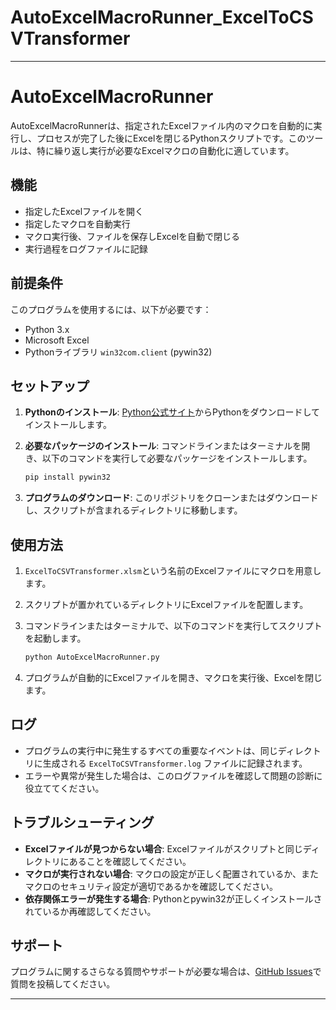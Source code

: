# AutoExcelMacroRunner_ExcelToCSVTransformer
 
---

# AutoExcelMacroRunner

AutoExcelMacroRunnerは、指定されたExcelファイル内のマクロを自動的に実行し、プロセスが完了した後にExcelを閉じるPythonスクリプトです。このツールは、特に繰り返し実行が必要なExcelマクロの自動化に適しています。

## 機能

- 指定したExcelファイルを開く
- 指定したマクロを自動実行
- マクロ実行後、ファイルを保存しExcelを自動で閉じる
- 実行過程をログファイルに記録

## 前提条件

このプログラムを使用するには、以下が必要です：

- Python 3.x
- Microsoft Excel
- Pythonライブラリ `win32com.client` (pywin32)

## セットアップ

1. **Pythonのインストール**: [Python公式サイト](https://www.python.org/downloads/)からPythonをダウンロードしてインストールします。

2. **必要なパッケージのインストール**: コマンドラインまたはターミナルを開き、以下のコマンドを実行して必要なパッケージをインストールします。

    ```bash
    pip install pywin32
    ```

3. **プログラムのダウンロード**: このリポジトリをクローンまたはダウンロードし、スクリプトが含まれるディレクトリに移動します。

## 使用方法

1. `ExcelToCSVTransformer.xlsm`という名前のExcelファイルにマクロを用意します。
2. スクリプトが置かれているディレクトリにExcelファイルを配置します。
3. コマンドラインまたはターミナルで、以下のコマンドを実行してスクリプトを起動します。

    ```bash
    python AutoExcelMacroRunner.py
    ```

4. プログラムが自動的にExcelファイルを開き、マクロを実行後、Excelを閉じます。

## ログ

- プログラムの実行中に発生するすべての重要なイベントは、同じディレクトリに生成される `ExcelToCSVTransformer.log` ファイルに記録されます。
- エラーや異常が発生した場合は、このログファイルを確認して問題の診断に役立ててください。

## トラブルシューティング

- **Excelファイルが見つからない場合**: Excelファイルがスクリプトと同じディレクトリにあることを確認してください。
- **マクロが実行されない場合**: マクロの設定が正しく配置されているか、またマクロのセキュリティ設定が適切であるかを確認してください。
- **依存関係エラーが発生する場合**: Pythonとpywin32が正しくインストールされているか再確認してください。

## サポート

プログラムに関するさらなる質問やサポートが必要な場合は、[GitHub Issues](#)で質問を投稿してください。

---
